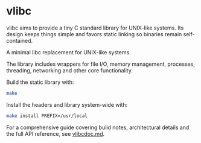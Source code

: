 # vlibc

vlibc aims to provide a tiny C standard library for UNIX-like systems.
Its design keeps things simple and favors static linking so binaries
remain self-contained.

A minimal libc replacement for UNIX-like systems.

The library includes wrappers for file I/O, memory management, processes,
threading, networking and other core functionality.

Build the static library with:

```sh
make
```

Install the headers and library system-wide with:

```sh
make install PREFIX=/usr/local
```

For a comprehensive guide covering build notes, architectural details and the
full API reference, see [vlibcdoc.md](vlibcdoc.md).

